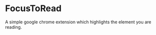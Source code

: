 FocusToRead
===========

A simple google chrome extension which highlights the element you are reading.
